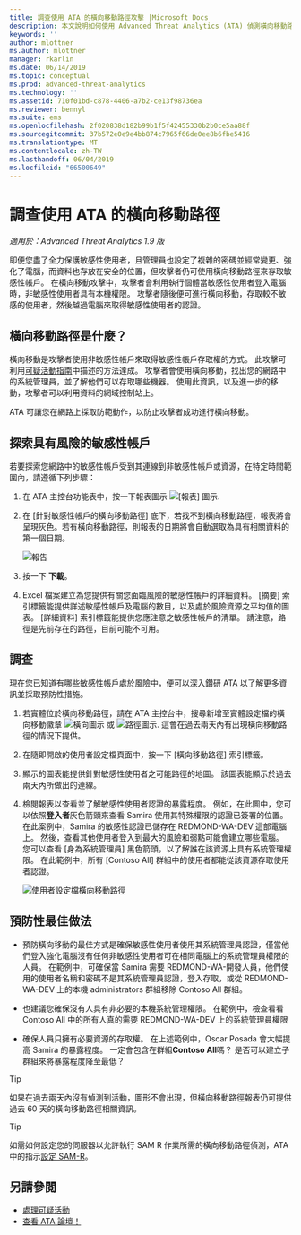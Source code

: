 ```yaml
---
title: 調查使用 ATA 的橫向移動路徑攻擊 |Microsoft Docs
description: 本文說明如何使用 Advanced Threat Analytics (ATA) 偵測橫向移動路徑攻擊。
keywords: ''
author: mlottner
ms.author: mlottner
manager: rkarlin
ms.date: 06/14/2019
ms.topic: conceptual
ms.prod: advanced-threat-analytics
ms.technology: ''
ms.assetid: 710f01bd-c878-4406-a7b2-ce13f98736ea
ms.reviewer: bennyl
ms.suite: ems
ms.openlocfilehash: 2f020838d182b99b1f5f42455330b2b0ce5aa88f
ms.sourcegitcommit: 37b572e0e9e4bb874c7965f66de0ee8b6fbe5416
ms.translationtype: MT
ms.contentlocale: zh-TW
ms.lasthandoff: 06/04/2019
ms.locfileid: "66500649"
---
```

# <a name="investigate-lateral-movement-paths-with-ata"></a>調查使用 ATA 的橫向移動路徑


*適用於：Advanced Threat Analytics 1.9 版*

即便您盡了全力保護敏感性使用者，且管理員也設定了複雜的密碼並經常變更、強化了電腦，而資料也存放在安全的位置，但攻擊者仍可使用橫向移動路徑來存取敏感性帳戶。 在橫向移動攻擊中，攻擊者會利用執行個體當敏感性使用者登入電腦時，非敏感性使用者具有本機權限。 攻擊者隨後便可進行橫向移動，存取較不敏感的使用者，然後越過電腦來取得敏感性使用者的認證。 

## <a name="what-is-a-lateral-movement-path"></a>橫向移動路徑是什麼？

橫向移動是攻擊者使用非敏感性帳戶來取得敏感性帳戶存取權的方式。 此攻擊可利用[可疑活動指南](suspicious-activity-guide.md)中描述的方法達成。 攻擊者會使用橫向移動，找出您的網路中的系統管理員，並了解他們可以存取哪些機器。 使用此資訊，以及進一步的移動，攻擊者可以利用資料的網域控制站上。 

ATA 可讓您在網路上採取防範動作，以防止攻擊者成功進行橫向移動。

## <a name="discovery-your-at-risk-sensitive-accounts"></a>探索具有風險的敏感性帳戶

若要探索您網路中的敏感性帳戶受到其連線到非敏感性帳戶或資源，在特定時間範圍內，請遵循下列步驟： 

1. 在 ATA 主控台功能表中，按一下報表圖示 ![[報表] 圖示](./media/ata-report-icon.png).

2. 在 [針對敏感性帳戶的橫向移動路徑]  底下，若找不到橫向移動路徑，報表將會呈現灰色。若有橫向移動路徑，則報表的日期將會自動選取為具有相關資料的第一個日期。 

   ![報告](./media/reports.png)

3. 按一下 **下載**。

4. Excel 檔案建立為您提供有關您面臨風險的敏感性帳戶的詳細資料。 [摘要]  索引標籤能提供詳述敏感性帳戶及電腦的數目，以及處於風險資源之平均值的圖表。 [詳細資料]  索引標籤能提供您應注意之敏感性帳戶的清單。 請注意，路徑是先前存在的路徑，目前可能不可用。


## <a name="investigate"></a>調查

現在您已知道有哪些敏感性帳戶處於風險中，便可以深入鑽研 ATA 以了解更多資訊並採取預防性措施。

1. 若實體位於橫向移動路徑，請在 ATA 主控台中，搜尋新增至實體設定檔的橫向移動徽章 ![橫向圖示](./media/lateral-movement-icon.png) 或 ![路徑圖示](./media/paths-icon.png). 這會在過去兩天內有出現橫向移動路徑的情況下提供。

2. 在隨即開啟的使用者設定檔頁面中，按一下 [橫向移動路徑]  索引標籤。

3. 顯示的圖表能提供針對敏感性使用者之可能路徑的地圖。 該圖表能顯示於過去兩天內所做出的連線。

4. 檢閱報表以查看並了解敏感性使用者認證的暴露程度。 例如，在此圖中，您可以依照**登入者**灰色箭頭來查看 Samira 使用其特殊權限的認證已簽署的位置。 在此案例中，Samira 的敏感性認證已儲存在 REDMOND-WA-DEV 這部電腦上。 然後，查看其他使用者登入到最大的風險和弱點可能會建立哪些電腦。 您可以查看 [身為系統管理員]  黑色箭頭，以了解誰在該資源上具有系統管理權限。 在此範例中，所有 [Contoso All]  群組中的使用者都能從該資源存取使用者認證。  

   ![使用者設定檔橫向移動路徑](media/user-profile-lateral-movement-paths.png)


## <a name="preventative-best-practices"></a>預防性最佳做法

- 預防橫向移動的最佳方式是確保敏感性使用者使用其系統管理員認證，僅當他們登入強化電腦沒有任何非敏感性使用者可在相同電腦上的系統管理員權限的人員。 在範例中，可確保當 Samira 需要 REDMOND-WA-開發人員，他們使用的使用者名稱和密碼不是其系統管理員認證，登入存取，或從 REDMOND-WA-DEV 上的本機 administrators 群組移除 Contoso All 群組。

- 也建議您確保沒有人具有非必要的本機系統管理權限。 在範例中，檢查看看 Contoso All 中的所有人真的需要 REDMOND-WA-DEV 上的系統管理員權限

- 確保人員只擁有必要資源的存取權。 在上述範例中，Oscar Posada 會大幅提高 Samira 的暴露程度。 一定會包含在群組**Contoso All**嗎？ 是否可以建立子群組來將暴露程度降至最低？

> [!TIP]
> 如果在過去兩天內沒有偵測到活動，圖形不會出現，但橫向移動路徑報表仍可提供過去 60 天的橫向移動路徑相關資訊。

> [!TIP]
> 如需如何設定您的伺服器以允許執行 SAM R 作業所需的橫向移動路徑偵測，ATA 中的指示[設定 SAM-R](install-ata-step9-samr.md)。




## <a name="see-also"></a>另請參閱
- [處理可疑活動](working-with-suspicious-activities.md)
- [查看 ATA 論壇！](https://social.technet.microsoft.com/Forums/security/home?forum=mata)
